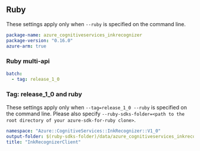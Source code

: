 ## Ruby

These settings apply only when `--ruby` is specified on the command line.

```yaml
package-name: azure_cognitiveservices_inkrecognizer
package-version: "0.16.0"
azure-arm: true
```
### Ruby multi-api

``` yaml $(ruby) && $(multiapi)
batch:
  - tag: release_1_0
```

### Tag: release_1_0 and ruby

These settings apply only when `--tag=release_1_0 --ruby` is specified on the command line.
Please also specify `--ruby-sdks-folder=<path to the root directory of your azure-sdk-for-ruby clone>`.

``` yaml $(tag) == 'release_1_0' && $(ruby)
namespace: "Azure::CognitiveServices::InkRecognizer::V1_0"
output-folder: $(ruby-sdks-folder)/data/azure_cognitiveservices_inkrecognizer/lib
title: "InkRecognizerClient"
```
